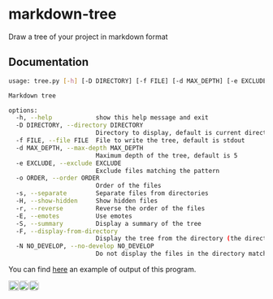 # markdown-tree
Draw a tree of your project in markdown format

## Documentation

```bash
usage: tree.py [-h] [-D DIRECTORY] [-f FILE] [-d MAX_DEPTH] [-e EXCLUDE] [-o ORDER] [-s] [-H] [-r] [-E] [-S] [-F] [-N NO_DEVELOP]

Markdown tree

options:
  -h, --help            show this help message and exit
  -D DIRECTORY, --directory DIRECTORY
                        Directory to display, default is current directory
  -f FILE, --file FILE  File to write the tree, default is stdout
  -d MAX_DEPTH, --max-depth MAX_DEPTH
                        Maximum depth of the tree, default is 5
  -e EXCLUDE, --exclude EXCLUDE
                        Exclude files matching the pattern
  -o ORDER, --order ORDER
                        Order of the files
  -s, --separate        Separate files from directories
  -H, --show-hidden     Show hidden files
  -r, --reverse         Reverse the order of the files
  -E, --emotes          Use emotes
  -S, --summary         Display a summary of the tree
  -F, --display-from-directory
                        Display the tree from the directory (the directory you specified will be treated as ".")
  -N NO_DEVELOP, --no-develop NO_DEVELOP
                        Do not display the files in the directory matching the pattern, display "..." instead

```

You can find [here](https://github.com/Th3o-D/UTC-IA01) an example of output of this program.

<div align="right" style="display: flex">
   <img src="https://visitor-badge.glitch.me/badge?page_id=Th3o-D/markdown-tree&left_color=gray&right_color=blue" height="20"/>
   <a href="https://github.com/Th3o-D" alt="https://github.com/Th3o-D"><img height="20" style="border-radius: 5px" src="https://img.shields.io/static/v1?style=for-the-badge&label=CREE%20PAR&message=Th3o-D&color=1182c2"></a>
   <a href="LICENSE" alt="license"><img style="border-radius: 5px" height="20" src="https://img.shields.io/static/v1?style=for-the-badge&label=LICENCE&message=MIT&color=1182c2"></a>
</div>
